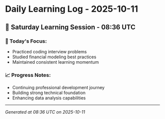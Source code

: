 # Daily Learning Log - 2025-10-11

## 📅 Saturday Learning Session - 08:36 UTC

### 🎯 Today's Focus:
- Practiced coding interview problems
- Studied financial modeling best practices
- Maintained consistent learning momentum

### 📈 Progress Notes:
- Continuing professional development journey
- Building strong technical foundation
- Enhancing data analysis capabilities

---
*Generated at 08:36 UTC on 2025-10-11*
